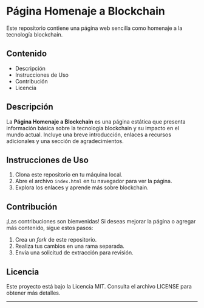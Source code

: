 # Página Homenaje a Blockchain

Este repositorio contiene una página web sencilla como homenaje a la tecnología blockchain.

## Contenido

- Descripción
- Instrucciones de Uso
- Contribución
- Licencia

## Descripción

La **Página Homenaje a Blockchain** es una página estática que presenta información básica sobre la tecnología blockchain y su impacto en el mundo actual. Incluye una breve introducción, enlaces a recursos adicionales y una sección de agradecimientos.

## Instrucciones de Uso

1. Clona este repositorio en tu máquina local.
2. Abre el archivo `index.html` en tu navegador para ver la página.
3. Explora los enlaces y aprende más sobre blockchain.

## Contribución

¡Las contribuciones son bienvenidas! Si deseas mejorar la página o agregar más contenido, sigue estos pasos:

1. Crea un *fork* de este repositorio.
2. Realiza tus cambios en una rama separada.
3. Envía una solicitud de extracción para revisión.

## Licencia

Este proyecto está bajo la Licencia MIT. Consulta el archivo LICENSE para obtener más detalles.

---
